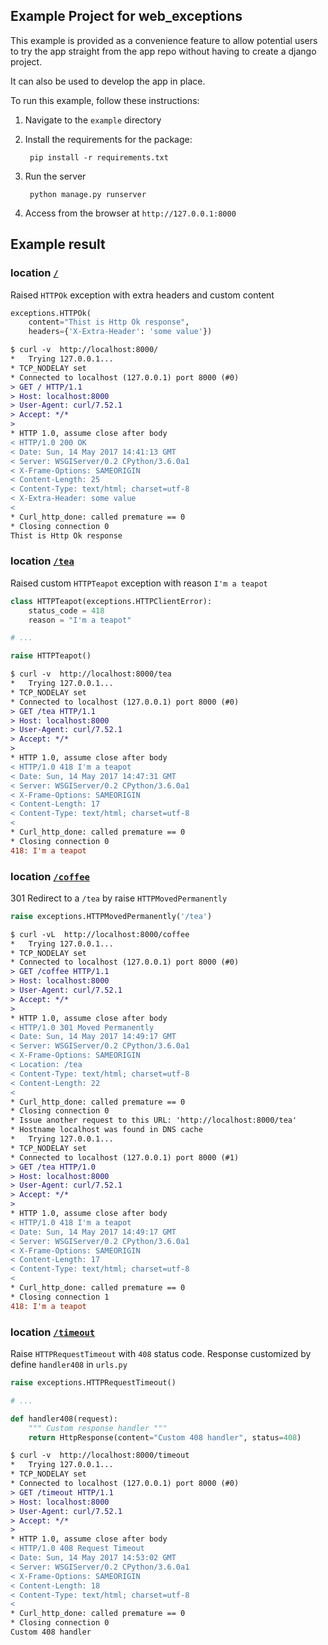 ## Example Project for web_exceptions

This example is provided as a convenience feature to allow potential users to try the app straight from the app repo without having to create a django project.

It can also be used to develop the app in place.

To run this example, follow these instructions:

1. Navigate to the `example` directory
2. Install the requirements for the package:
		
		pip install -r requirements.txt
		
3. Run the server

		python manage.py runserver
		
4. Access from the browser at `http://127.0.0.1:8000`


## Example result

### location [`/`](http://127.0.0.1:8000/)

Raised `HTTPOk` exception with extra headers and custom content

```python
exceptions.HTTPOk(
    content="Thist is Http Ok response",
    headers={'X-Extra-Header': 'some value'})
```

```diff
$ curl -v  http://localhost:8000/
*   Trying 127.0.0.1...
* TCP_NODELAY set
* Connected to localhost (127.0.0.1) port 8000 (#0)
> GET / HTTP/1.1
> Host: localhost:8000
> User-Agent: curl/7.52.1
> Accept: */*
> 
* HTTP 1.0, assume close after body
< HTTP/1.0 200 OK
< Date: Sun, 14 May 2017 14:41:13 GMT
< Server: WSGIServer/0.2 CPython/3.6.0a1
< X-Frame-Options: SAMEORIGIN
< Content-Length: 25
< Content-Type: text/html; charset=utf-8
< X-Extra-Header: some value
< 
* Curl_http_done: called premature == 0
* Closing connection 0
Thist is Http Ok response
```

### location [`/tea`](http://127.0.0.1:8000/tea)

Raised custom `HTTPTeapot` exception with reason `I'm a teapot`

```python
class HTTPTeapot(exceptions.HTTPClientError):
    status_code = 418
    reason = "I'm a teapot"

# ...

raise HTTPTeapot()
```

```diff
$ curl -v  http://localhost:8000/tea
*   Trying 127.0.0.1...
* TCP_NODELAY set
* Connected to localhost (127.0.0.1) port 8000 (#0)
> GET /tea HTTP/1.1
> Host: localhost:8000
> User-Agent: curl/7.52.1
> Accept: */*
> 
* HTTP 1.0, assume close after body
< HTTP/1.0 418 I'm a teapot
< Date: Sun, 14 May 2017 14:47:31 GMT
< Server: WSGIServer/0.2 CPython/3.6.0a1
< X-Frame-Options: SAMEORIGIN
< Content-Length: 17
< Content-Type: text/html; charset=utf-8
< 
* Curl_http_done: called premature == 0
* Closing connection 0
418: I'm a teapot
```

### location [`/coffee`](http://127.0.0.1:8000/coffee)

301 Redirect to a `/tea` by raise `HTTPMovedPermanently`

```python
raise exceptions.HTTPMovedPermanently('/tea')
```

```diff
$ curl -vL  http://localhost:8000/coffee
*   Trying 127.0.0.1...
* TCP_NODELAY set
* Connected to localhost (127.0.0.1) port 8000 (#0)
> GET /coffee HTTP/1.1
> Host: localhost:8000
> User-Agent: curl/7.52.1
> Accept: */*
> 
* HTTP 1.0, assume close after body
< HTTP/1.0 301 Moved Permanently
< Date: Sun, 14 May 2017 14:49:17 GMT
< Server: WSGIServer/0.2 CPython/3.6.0a1
< X-Frame-Options: SAMEORIGIN
< Location: /tea
< Content-Type: text/html; charset=utf-8
< Content-Length: 22
< 
* Curl_http_done: called premature == 0
* Closing connection 0
* Issue another request to this URL: 'http://localhost:8000/tea'
* Hostname localhost was found in DNS cache
*   Trying 127.0.0.1...
* TCP_NODELAY set
* Connected to localhost (127.0.0.1) port 8000 (#1)
> GET /tea HTTP/1.0
> Host: localhost:8000
> User-Agent: curl/7.52.1
> Accept: */*
> 
* HTTP 1.0, assume close after body
< HTTP/1.0 418 I'm a teapot
< Date: Sun, 14 May 2017 14:49:17 GMT
< Server: WSGIServer/0.2 CPython/3.6.0a1
< X-Frame-Options: SAMEORIGIN
< Content-Length: 17
< Content-Type: text/html; charset=utf-8
< 
* Curl_http_done: called premature == 0
* Closing connection 1
418: I'm a teapot
```

### location [`/timeout`](http://127.0.0.1:8000/timeout)

Raise `HTTPRequestTimeout` with `408` status code.
Response customized by define `handler408` in `urls.py`

```python
raise exceptions.HTTPRequestTimeout()

# ...

def handler408(request):
    """ Custom response handler """
    return HttpResponse(content="Custom 408 handler", status=408)
```

```diff
$ curl -v  http://localhost:8000/timeout
*   Trying 127.0.0.1...
* TCP_NODELAY set
* Connected to localhost (127.0.0.1) port 8000 (#0)
> GET /timeout HTTP/1.1
> Host: localhost:8000
> User-Agent: curl/7.52.1
> Accept: */*
> 
* HTTP 1.0, assume close after body
< HTTP/1.0 408 Request Timeout
< Date: Sun, 14 May 2017 14:53:02 GMT
< Server: WSGIServer/0.2 CPython/3.6.0a1
< X-Frame-Options: SAMEORIGIN
< Content-Length: 18
< Content-Type: text/html; charset=utf-8
< 
* Curl_http_done: called premature == 0
* Closing connection 0
Custom 408 handler
```
